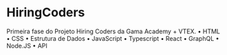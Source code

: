 # HiringCoders

Primeira fase do Projeto Hiring Coders da Gama Academy + VTEX.
• HTML
• CSS
• Estrutura de Dados
• JavaScript
• Typescript
• React
• GraphQL
• Node.JS
• API

